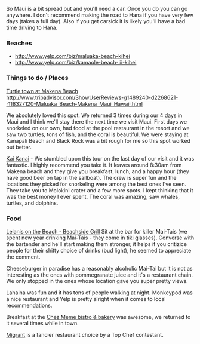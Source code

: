 So Maui is a bit spread out and you'll need a car. Once you do you can go anywhere. I don't recommend making the road to Hana if you
have very few days (takes a full day). Also if you get carsick it is likely you'll have a bad time driving to Hana.

### Beaches
* http://www.yelp.com/biz/maluaka-beach-kihei
* http://www.yelp.com/biz/kamaole-beach-iii-kihei


### Things to do / Places

[Turtle town at Makena Beach](http://www.hawaiisnorkelingguide.com/turtle_town_maui.html)
http://www.tripadvisor.com/ShowUserReviews-g1489240-d2268621-r118327120-Maluaka_Beach-Makena_Maui_Hawaii.html

We absolutely loved this spot. We returned 3 times during our 4 days in Maui and I think we'll stay there the next time we visit Maui.
First days we snorkeled on our own, had food at the pool restaurant in the resort and we saw two turtles, tons of fish, and the coral is
beautiful. We were staying at Kanapali Beach and Black Rock was a bit rough for me so this spot worked out better.

[Kai Kanai](http://www.kaikanani.com/) - We stumbled upon this tour on the last day of our visit and it was fantastic. I highly recommend you take it. It leaves around 8:30am from Makena beach and they give you breakfast, lunch, and a happy hour (they have good beer on tap in the sailboat). The crew is
super fun and the locations they picked for snorkeling were among the best ones I've seen. They take you to Molokini crater and a few more
spots. I kept thinking that it was the best money I ever spent. The coral was amazing, saw whales, turtles, and dolphins.

### Food

[Lelanis on the Beach - Beachside Grill](http://www.leilanis.com/menus/beachside-grill)
Sit at the bar for killer Mai-Tais (we spent new year drinking Mai-Tais - they come in tiki glasses). Converse with the bartender and
he'll start making them stronger, it helps if you critizice people for their shitty choice of drinks (bud light), he seemed to appreciate the
comment.

Cheeseburger in paradise has a reasonably alcoholic Mai-Tai but it is not as interesting as the ones with pommegranate juice and it's a
restaurant chain. We only stopped in the ones whose location gave you super pretty views.

Lahaina was fun and it has tons of people walking at night. Monkeypod was a nice restaurant and Yelp is pretty alright when it comes to
local recommendations.

Breakfast at the [Chez Meme bistro & bakery](http://www.yelp.com/biz/chez-meme-bistro-and-bakery-kihei) was awesome, we returned to it several times while in town.

[Migrant](http://www.yelp.com/biz/migrant-kihei-2) is a fancier restaurant choice by a Top Chef contestant.
